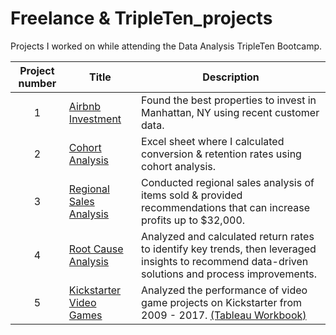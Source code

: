 # Freelance & TripleTen_projects
Projects I worked on while attending the Data Analysis TripleTen Bootcamp.


| Project number | Title | Description |
| :-----------: | ----------- |----------- |
| 1 | [Airbnb Investment](https://docs.google.com/presentation/d/1W1YUPHA85QEB2YXjQtZXLSyuqNPPuu18GQFghjvxaKU/edit?usp=sharing)| Found the best properties to invest in Manhattan, NY using recent customer data. |
| 2 | [Cohort Analysis](https://docs.google.com/spreadsheets/d/1qJWLAeNy9-szcGK5TDKUEbnJxtZ9JOitGSrIblhdfkw/edit?usp=sharing) | Excel sheet where I calculated conversion & retention rates using cohort analysis.  |
| 3 |[Regional Sales Analysis](https://public.tableau.com/views/Regionalsalesanalysis_17457742758830/Main?:language=en-US&:sid=&:redirect=auth&:display_count=n&:origin=viz_share_link)| Conducted regional sales analysis of items sold & provided recommendations that can increase profits up to $32,000. |
| 4 | [Root Cause Analysis](https://public.tableau.com/views/RootCauseAnalysis_17457817666930/Story1?:language=en-US&:sid=&:redirect=auth&:display_count=n&:origin=viz_share_link) | Analyzed and calculated return rates to identify key trends, then leveraged insights to recommend data-driven solutions and process improvements.  |
| 5 | [Kickstarter Video Games](https://docs.google.com/presentation/d/1XwWTWchi3jvpkV52tGJKNN59VaYCnGRME4NtE8QUnzE/edit?usp=sharing) | Analyzed the performance of video game projects on Kickstarter from 2009 - 2017. [(Tableau Workbook)](https://public.tableau.com/app/profile/alireza.hassanzadeh/viz/KickstarterVideoGamesworkbook/Kickstarter_SR#1) |
